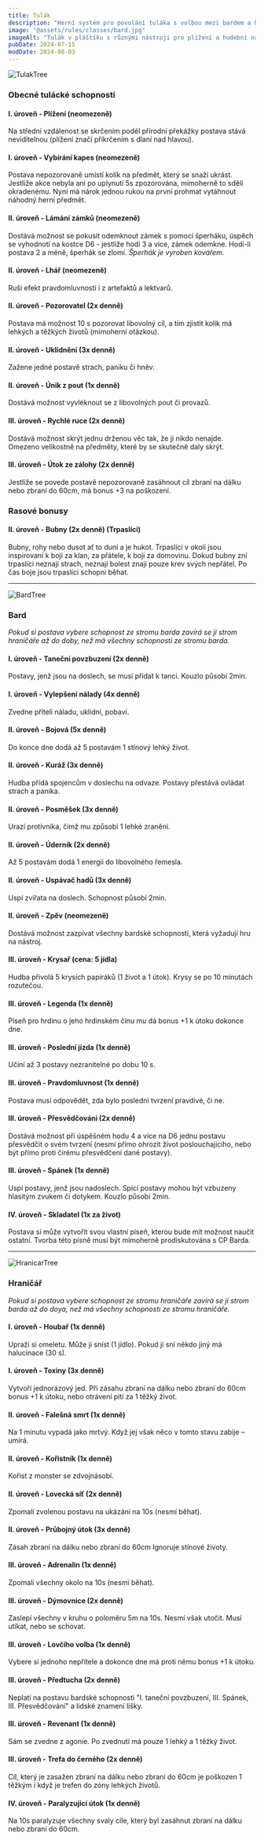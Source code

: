 ```yaml
---
title: Tulák
description: "Herní systém pro povolání tuláka s volbou mezi bardem a hraničářem - schopnosti plížení, krádeží, hudební magie a lovu"
image: "@assets/rules/classes/bard.jpg"
imageAlt: "Tulák v pláštíku s různými nástroji pro plížení a hudební nástroje"
pubDate: 2024-07-15
modDate: 2024-08-03
---
```

![TulakTree](@assets/rules/classes/Tulak.webp)
### Obecné tulácké schopnosti

#### I. úroveň - Plížení (neomezeně)
Na střední vzdálenost se skrčením podél přírodní překážky postava stává neviditelnou (plížení značí přikrčením s dlaní nad hlavou).

#### I. úroveň - Vybírání kapes (neomezeně)
Postava nepozorovaně umístí kolík na předmět, který se snaží ukrást. Jestliže akce nebyla ani po uplynutí 5s zpozorována, mimoherně to sdělí okradenému. Nyní má nárok jednou rukou na první prohmat vytáhnout náhodný herní předmět.

#### II. úroveň - Lámání zámků (neomezeně)
Dostává možnost se pokusit odemknout zámek s pomocí šperháku, úspěch se vyhodnotí na kostce D6 - jestliže hodí 3 a více, zámek odemkne. Hodí-li postava 2 a méně, šperhák se zlomí.
*Šperhák je vyroben kovářem.*

#### II. úroveň - Lhář (neomezeně)
Ruší efekt pravdomluvnosti i z artefaktů a lektvarů.

#### II. úroveň - Pozorovatel (2x denně)
Postava má možnost 10 s pozorovat libovolný cíl, a tím zjistit kolik má lehkých a těžkých životů (mimoherní otázkou).

#### II. úroveň - Uklidnění (3x denně)
Zažene jedné postavě strach, paniku či hněv.

#### II. úroveň - Únik z pout (1x denně)
Dostává možnost vyvléknout se z libovolných pout či provazů.

#### III. úroveň - Rychlé ruce (2x denně)
Dostává možnost skrýt jednu drženou věc tak, že ji nikdo nenajde. Omezeno velikostně na předměty, které by se skutečně daly skrýt.

#### III. úroveň - Útok ze zálohy (2x denně)
Jestliže se povede postavě nepozorovaně zasáhnout cíl zbraní na dálku nebo zbraní do 60cm, má bonus +3 na poškození.

### Rasové bonusy

#### II. úroveň - Bubny (2x denně) (Trpaslíci)
Bubny, rohy nebo dusot ať to duní a je hukot. Trpaslíci v okolí jsou inspirovaní k boji za klan, za přátele, k boji za domovinu. Dokud bubny zní trpaslíci neznají strach, neznají bolest znají pouze krev svých nepřátel. Po čas boje jsou trpaslíci schopni běhat.

---

![BardTree](@assets/rules/classes/Bard.webp)
### Bard

*Pokud si postava vybere schopnost ze stromu barda zavírá se jí strom hraničáře až do doby, než má všechny schopnosti ze stromu barda.*

#### I. úroveň - Taneční povzbuzení (2x denně)
Postavy, jenž jsou na doslech, se musí přidat k tanci. Kouzlo působí 2min.

#### I. úroveň - Vylepšení nálady (4x denně)
Zvedne příteli náladu, uklidní, pobaví.

#### II. úroveň - Bojová (5x denně)
Do konce dne dodá až 5 postavám 1 stínový lehký život.

#### II. úroveň - Kuráž (3x denně)
Hudba přidá spojencům v doslechu na odvaze. Postavy přestává ovládat strach a panika.

#### II. úroveň - Posměšek (3x denně)
Urazí protivníka, čímž mu způsobí 1 lehké zranění.

#### II. úroveň - Úderník (2x denně)
Až 5 postavám dodá 1 energii do libovolného řemesla.

#### II. úroveň - Uspávač hadů (3x denně)
Uspí zvířata na doslech. Schopnost působí 2min.

#### II. úroveň - Zpěv (neomezeně)
Dostává možnost zazpívat všechny bardské schopnosti, která vyžadují hru na nástroj.

#### III. úroveň - Krysař (cena: 5 jídla)
Hudba přivolá 5 krysích papíráků (1 život a 1 útok). Krysy se po 10 minutách rozutečou.

#### III. úroveň - Legenda (1x denně)
Píseň pro hrdinu o jeho hrdinském činu mu dá bonus +1 k útoku dokonce dne.

#### III. úroveň - Poslední jízda (1x denně)
Učiní až 3 postavy nezranitelné po dobu 10 s.

#### III. úroveň - Pravdomluvnost (1x denně)
Postava musí odpovědět, zda bylo poslední tvrzení pravdivé, či ne.

#### III. úroveň - Přesvědčování (2x denně)
Dostává možnost při úspěšném hodu 4 a více na D6 jednu postavu přesvědčit o svém tvrzení (nesmí přímo ohrozit život poslouchajícího, nebo být přímo proti čirému přesvědčení dané postavy).

#### III. úroveň - Spánek (1x denně)
Uspí postavy, jenž jsou nadoslech. Spící postavy mohou být vzbuzeny hlasitým zvukem či dotykem. Kouzlo působí 2min.

#### IV. úroveň - Skladatel (1x za život)
Postava si může vytvořit svou vlastní píseň, kterou bude mít možnost naučit ostatní. Tvorba této písně musí být mimoherně prodiskutována s CP Barda.

---

![HranicarTree](@assets/rules/classes/Hranicar.webp)
### Hraničář

*Pokud si postava vybere schopnost ze stromu hraničáře zavírá se jí strom barda až do doya, než má všechny schopnosti ze stromu hraničáře.*

#### I. úroveň - Houbař (1x denně)
Upraží si omeletu. Může ji sníst (1 jídlo). Pokud ji sní někdo jiný má halucinace (30 s).

#### I. úroveň - Toxiny (3x denně)
Vytvoří jednorázový jed. Při zásahu zbraní na dálku nebo zbraní do 60cm bonus +1 k útoku, nebo otrávení pití za 1 těžký život.

#### II. úroveň - Falešná smrt (1x denně)
Na 1 minutu vypadá jako mrtvý. Když jej však něco v tomto stavu zabije – umírá.

#### II. úroveň - Kořistník (1x denně)
Kořist z monster se zdvojnásobí.

#### II. úroveň - Lovecká síť (2x denně)
Zpomalí zvolenou postavu na ukázání na 10s (nesmí běhat).

#### II. úroveň - Průbojný útok (3x denně)
Zásah zbraní na dálku nebo zbraní do 60cm Ignoruje stínové životy.

#### III. úroveň - Adrenalin (1x denně)
Zpomalí všechny okolo na 10s (nesmí běhat).

#### III. úroveň - Dýmovnice (2x denně)
Zaslepí všechny v kruhu o poloměru 5m na 10s. Nesmí však utočit. Musí utíkat, nebo se schovat.

#### III. úroveň - Lovčího volba (1x denně)
Vybere si jednoho nepřítele a dokonce dne má proti němu bonus +1 k útoku.

#### III. úroveň - Předtucha (2x denně)
Neplatí na postavu bardské schopnosti "I. taneční povzbuzení, III. Spánek, III. Přesvědčování" a lidské znamení lišky.

#### III. úroveň - Revenant (1x denně)
Sám se zvedne z agonie. Po zvednutí má pouze 1 lehký a 1 těžký život.

#### III. úroveň - Trefa do černého (2x denně)
Cíl, který je zasažen zbraní na dálku nebo zbraní do 60cm je poškozen 1 těžkým i když je trefen do zóny lehkých životů.

#### IV. úroveň - Paralyzující útok (1x denně)
Na 10s paralyzuje všechny svaly cíle, který byl zasáhnut zbraní na dálku nebo zbraní do 60cm.
